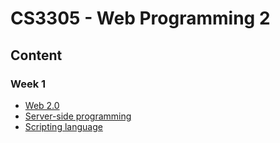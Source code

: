 # CS3305 - Web Programming 2

## Content

### Week 1

- [Web 2.0](w1/web-2.0.md)
- [Server-side programming](w1/server-side-programming.md)
- [Scripting language](w1/scripting-language.md)